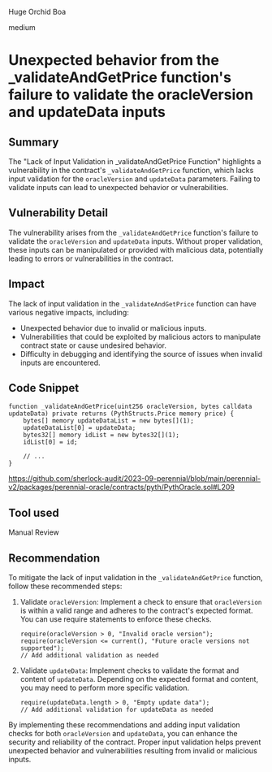 Huge Orchid Boa

medium

# Unexpected behavior from the _validateAndGetPrice function's failure to validate the oracleVersion and updateData inputs
## Summary
The "Lack of Input Validation in _validateAndGetPrice Function" highlights a vulnerability in the contract's `_validateAndGetPrice` function, which lacks input validation for the `oracleVersion` and `updateData` parameters. Failing to validate inputs can lead to unexpected behavior or vulnerabilities.

## Vulnerability Detail
The vulnerability arises from the `_validateAndGetPrice` function's failure to validate the `oracleVersion` and `updateData` inputs. Without proper validation, these inputs can be manipulated or provided with malicious data, potentially leading to errors or vulnerabilities in the contract.

## Impact
The lack of input validation in the `_validateAndGetPrice` function can have various negative impacts, including:
- Unexpected behavior due to invalid or malicious inputs.
- Vulnerabilities that could be exploited by malicious actors to manipulate contract state or cause undesired behavior.
- Difficulty in debugging and identifying the source of issues when invalid inputs are encountered.

## Code Snippet
```solidity
function _validateAndGetPrice(uint256 oracleVersion, bytes calldata updateData) private returns (PythStructs.Price memory price) {
    bytes[] memory updateDataList = new bytes[](1);
    updateDataList[0] = updateData;
    bytes32[] memory idList = new bytes32[](1);
    idList[0] = id;

    // ...
}
```
https://github.com/sherlock-audit/2023-09-perennial/blob/main/perennial-v2/packages/perennial-oracle/contracts/pyth/PythOracle.sol#L209

## Tool used

Manual Review

## Recommendation
To mitigate the lack of input validation in the `_validateAndGetPrice` function, follow these recommended steps:

1. Validate `oracleVersion`:
   Implement a check to ensure that `oracleVersion` is within a valid range and adheres to the contract's expected format. You can use require statements to enforce these checks.

   ```solidity
   require(oracleVersion > 0, "Invalid oracle version");
   require(oracleVersion <= current(), "Future oracle versions not supported");
   // Add additional validation as needed
   ```

2. Validate `updateData`:
   Implement checks to validate the format and content of `updateData`. Depending on the expected format and content, you may need to perform more specific validation.

   ```solidity
   require(updateData.length > 0, "Empty update data");
   // Add additional validation for updateData as needed
   ```

By implementing these recommendations and adding input validation checks for both `oracleVersion` and `updateData`, you can enhance the security and reliability of the contract. Proper input validation helps prevent unexpected behavior and vulnerabilities resulting from invalid or malicious inputs.